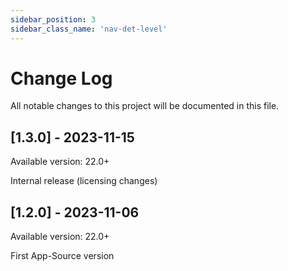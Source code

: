 ```yaml
---
sidebar_position: 3
sidebar_class_name: 'nav-det-level'
---
```


# Change Log
All notable changes to this project will be documented in this file.
 
## [1.3.0] - 2023-11-15
  
Available version: 22.0+

Internal release (licensing changes)

## [1.2.0] - 2023-11-06
  
Available version: 22.0+

First App-Source version
